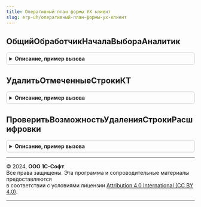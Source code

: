 ```yaml
---
title: Оперативный план формы УХ клиент
slug: erp-uh/оперативный-план-формы-ух-клиент
---
```



## ОбщийОбработчикНачалаВыбораАналитик
<details style="margin: 1em 0; padding: 0.5em; border: 1px solid #ccc; border-radius: 6px;">

<summary style="font-weight: bold; cursor: pointer;">Описание, пример вызова</summary>

```bsl

Процедура ОбщийОбработчикНачалаВыбораАналитик(Элемент, ДанныеВыбора, СтандартнаяОбработка, ОписаниеКТ, Форма) экспорт Экспорт
```

Пример вызова
```bsl
ОперативныйПланФормыУХКлиент.ОбщийОбработчикНачалаВыбораАналитик(Элемент, ДанныеВыбора, СтандартнаяОбработка, ОписаниеКТ, Форма) экспорт);
```
</details>

## УдалитьОтмеченныеСтрокиКТ
<details style="margin: 1em 0; padding: 0.5em; border: 1px solid #ccc; border-radius: 6px;">

<summary style="font-weight: bold; cursor: pointer;">Описание, пример вызова</summary>

```bsl

// Процедура удаляет помеченные строки кросс-таблицы
Процедура УдалитьОтмеченныеСтрокиКТ(ОписаниеКТ, Форма) экспорт Экспорт
```

Пример вызова
```bsl
ОперативныйПланФормыУХКлиент.УдалитьОтмеченныеСтрокиКТ(ОписаниеКТ, Форма) экспорт);
```
</details>

## ПроверитьВозможностьУдаленияСтрокиРасшифровки
<details style="margin: 1em 0; padding: 0.5em; border: 1px solid #ccc; border-radius: 6px;">

<summary style="font-weight: bold; cursor: pointer;">Описание, пример вызова</summary>

```bsl

// Процедура проверяет возможность удаления строки расшифровки и в случае невозможности устанавливает Отказ = Истина
Процедура ПроверитьВозможностьУдаленияСтрокиРасшифровки(ОписаниеКТ, Форма, СтрокаРасшифровки, Отказ) экспорт Экспорт
```

Пример вызова
```bsl
ОперативныйПланФормыУХКлиент.ПроверитьВозможностьУдаленияСтрокиРасшифровки(ОписаниеКТ, Форма, СтрокаРасшифровки, Отказ) экспорт);
```
</details>

---

© 2024, **ООО 1С-Софт**  
Все права защищены. Эта программа и сопроводительные материалы предоставляются  
в соответствии с условиями лицензии [Attribution 4.0 International (CC BY 4.0)](https://creativecommons.org/licenses/by/4.0/legalcode).

---

